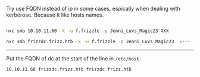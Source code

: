 
Try use FQDN instead of ip in some cases, espically when dealing with kerberose. Because it like hosts names.
```sh

nxc smb 10.10.11.60 -k -u f.frizzle -p Jenni_Luvs_Magic23 XXX

nxc smb frizzdc.frizz.htb -k -u f.frizzle -p Jenni_Luvs_Magic23  <---
```


---

Put the FQDN of dc at the start of the line in  `/etc/host`.
```sh
10.10.11.60 frizzdc.frizz.htb frizzdc frizz.htb
```